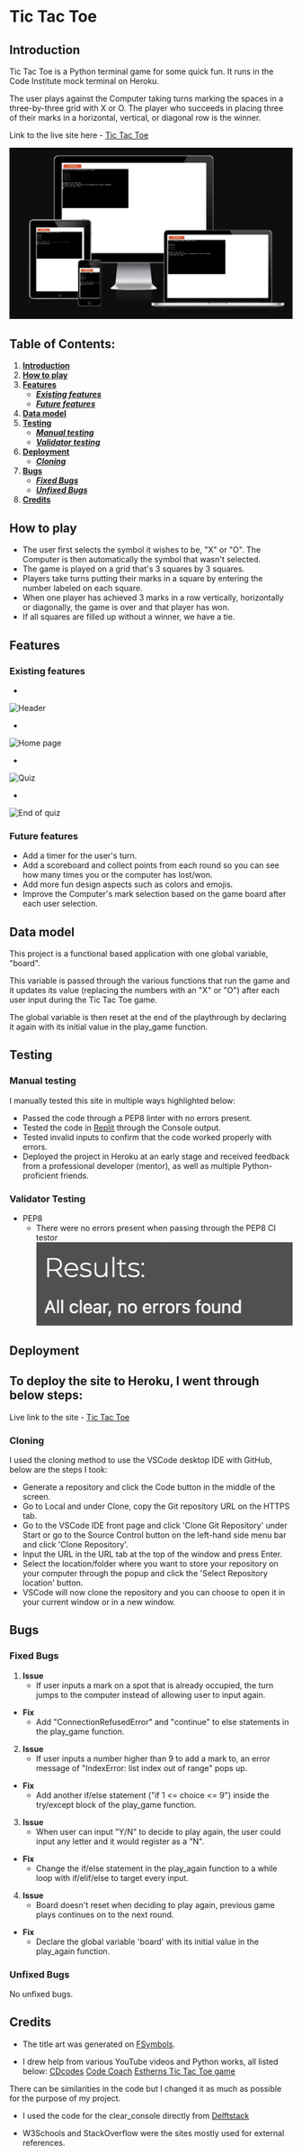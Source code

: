 # Tic Tac Toe

## Introduction

Tic Tac Toe is a Python terminal game for some quick fun.
It runs in the Code Institute mock terminal on Heroku.

The user plays against the Computer taking turns marking the spaces in a three-by-three grid with X or O. The player who succeeds in placing three of their marks in a horizontal, vertical, or diagonal row is the winner.

Link to the live site here - [Tic Tac Toe](https://tictactoe1-722b4773e2cf.herokuapp.com/)

![Responsive Mockup](docs/screenshots/am-i.png)

## Table of Contents:
1. [**Introduction**](#introduction)
1. [**How to play**](#how-to-play)
1. [**Features**](#Features)
    * [***Existing features***](#existing-features)
    * [***Future features***](#future-features)
1. [**Data model**](#data-model)
1. [**Testing**](#testing)
    * [***Manual testing***](#manual-testing)
    * [***Validator testing***](#validator-testing)
1. [**Deployment**](#deployment)
    * [***Cloning***](#cloning)
1. [**Bugs**](#bugs)
    * [***Fixed Bugs***](#fixed-bugs)
    * [***Unfixed Bugs***](#unfixed-bugs)
1. [**Credits**](#credits)

## How to play

- The user first selects the symbol it wishes to be, "X" or "O". The Computer is then automatically the symbol that wasn't selected.
- The game is played on a grid that's 3 squares by 3 squares.
- Players take turns putting their marks in a square by entering the number labeled on each square.
- When one player has achieved 3 marks in a row vertically, horizontally or diagonally, the game is over and that player has won.
- If all squares are filled up without a winner, we have a tie.

## Features 

### Existing features
- 

![Header](docs/screenshots/)

- 

![Home page](docs/screenshots/)

- 

![Quiz](docs/screenshots/)

- 

![End of quiz](docs/screenshots/)


### Future features
- Add a timer for the user's turn.
- Add a scoreboard and collect points from each round so you can see how many times you or the computer has lost/won.
- Add more fun design aspects such as colors and emojis.
- Improve the Computer's mark selection based on the game board after each user selection.

## Data model

This project is a functional based application with one global variable, "board".

This variable is passed through the various functions that run the game and it updates its value (replacing the numbers with an "X" or "O") after each user input during the Tic Tac Toe game.

The global variable is then reset at the end of the playthrough by declaring it again with its initial value in the play_game function.


## Testing 

### Manual testing
I manually tested this site in multiple ways highlighted below:
* Passed the code through a PEP8 linter with no errors present.
* Tested the code in [Replit](https://replit.com/~) through the Console output.
* Tested invalid inputs to confirm that the code worked properly with errors.
* Deployed the project in Heroku at an early stage and received feedback from a professional developer (mentor), as well as multiple Python-proficient friends.

### Validator Testing 
- PEP8
  - There were no errors present when passing through the PEP8 CI testor ![PEP8](docs/screenshots/pep8.png)

## Deployment

To deploy the site to Heroku, I went through below steps: 
- 

Live link to the site - [Tic Tac Toe](https://tictactoe1-722b4773e2cf.herokuapp.com/)

### Cloning

I used the cloning method to use the VSCode desktop IDE with GitHub, below are the steps I took:
- Generate a repository and click the Code button in the middle of the screen.
- Go to Local and under Clone, copy the Git repository URL on the HTTPS tab.
- Go to the VSCode IDE front page and click 'Clone Git Repository' under Start or go to the Source Control button on the left-hand side menu bar and click 'Clone Repository'.
- Input the URL in the URL tab at the top of the window and press Enter.
- Select the location/folder where you want to store your repository on your computer through the popup and click the 'Select Repository location' button.
- VSCode will now clone the repository and you can choose to open it in your current window or in a new window.

## Bugs

### Fixed Bugs
1. **Issue**
    * If user inputs a mark on a spot that is already occupied, the turn jumps to the computer instead of allowing user to input again.
* **Fix**
    * Add "ConnectionRefusedError" and "continue" to else statements in the play_game function.

2. **Issue**
    * If user inputs a number higher than 9 to add a mark to, an error message of "IndexError: list index out of range" pops up.
* **Fix**
    * Add another if/else statement ("if 1 <= choice <= 9") inside the try/except block of the play_game function.

3. **Issue**
    * When user can input "Y/N" to decide to play again, the user could input any letter and it would register as a "N".
* **Fix**
    * Change the if/else statement in the play_again function to a while loop with if/elif/else to target every input.

4. **Issue**
    * Board doesn't reset when deciding to play again, previous game plays continues on to the next round.
* **Fix**
    * Declare the global variable 'board' with its initial value in the play_again function.


### Unfixed Bugs

No unfixed bugs.

## Credits 

- The title art was generated on [FSymbols](https://fsymbols.com/generators/).

- I drew help from various YouTube videos and Python works, all listed below:
[CDcodes](https://www.youtube.com/watch?v=Q6CCdCBVypg&ab_channel=CDcodes)
[Code Coach](https://www.youtube.com/watch?v=dK6gJw4-NCo&ab_channel=CodeCoach)
[Estherns Tic Tac Toe game](https://gist.github.com/Estherns/35929cf33ab7797ead7da6289df2fbac)

There can be similarities in the code but I changed it as much as possible for the purpose of my project.

- I used the code for the clear_console directly from [Delftstack](https://www.delftstack.com/howto/python/python-clear-console/)

- W3Schools and StackOverflow were the sites mostly used for external references.
